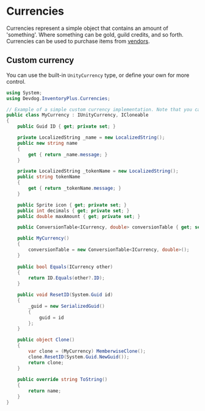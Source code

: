 # Currencies

Currencies represent a simple object that contains an amount of 'something'. Where something can be gold, guild credits, and so forth. Currencies can be used to purchase items from [vendors](../Vendors/Vendors.md).

## Custom currency

You can use the built-in `UnityCurrency` type, or define your own for more control.

```csharp
using System;
using Devdog.InventoryPlus.Currencies;

// Example of a simple custom currency implementation. Note that you can inherit from ScriptableObject to let Unity serialize the data for you.
public class MyCurrency : IUnityCurrency, ICloneable
{
	public Guid ID { get; private set; }

	private LocalizedString _name = new LocalizedString();
	public new string name
	{
		get { return _name.message; }
	}

	private LocalizedString _tokenName = new LocalizedString();
	public string tokenName
	{
		get { return _tokenName.message; }
	}

	public Sprite icon { get; private set; }
	public int decimals { get; private set; }
	public double maxAmount { get; private set; }

	public ConversionTable<ICurrency, double> conversionTable { get; set; }

	public MyCurrency()
	{
		conversionTable = new ConversionTable<ICurrency, double>();
	}
	
	public bool Equals(ICurrency other)
	{
		return ID.Equals(other?.ID);
	}

	public void ResetID(System.Guid id)
	{
		_guid = new SerializedGuid()
		{
			guid = id
		};
	}

	public object Clone()
	{
		var clone = (MyCurrency) MemberwiseClone();
		clone.ResetID(System.Guid.NewGuid());
		return clone;
	}
	
	public override string ToString()
	{
		return name;
	}
}
```